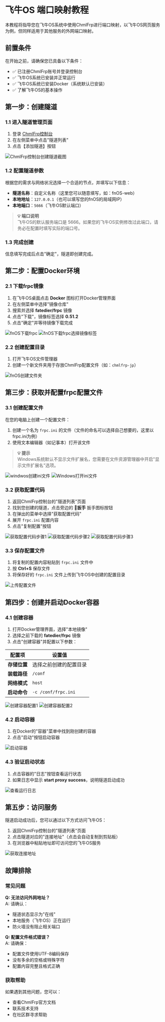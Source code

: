 # 飞牛OS 端口映射教程

本教程将指导您在飞牛OS系统中使用ChmlFrp进行端口映射，以飞牛OS网页服务为例，但同样适用于其他服务的外网端口映射。

## 前置条件

在开始之前，请确保您已具备以下条件：

- ✅ 已注册ChmlFrp账号并登录控制台
- ✅ 飞牛OS系统已安装并正常运行
- ✅ 飞牛OS系统已安装Docker（系统默认已安装）
- ✅ 了解飞牛OS的基本操作

## 第一步：创建隧道

### 1.1 进入隧道管理页面

1. 登录 [ChmlFrp控制台](https://panel.chmlfrp.cn)
2. 在左侧菜单中点击"隧道列表"
3. 点击【添加隧道】按钮

![ChmlFrp控制台创建隧道截图](./img/fnOS/1.webp)

### 1.2 配置隧道参数

根据您的需求与网络状况选择一个合适的节点，并填写以下信息：

- **隧道名称**：自定义名称（这里您可以随意填写，如：fnOS-web）
- **本地地址**：`127.0.0.1`（也可以填写您的fnOS的局域网IP）
- **本地端口**：`5666`（飞牛OS默认端口）

> **💡 端口说明**  
> 飞牛OS的默认服务端口是 5666。如果您的飞牛OS实例修改过此端口，请务必在配置时填写实际的端口号。

### 1.3 完成创建

信息填写完成后点击"确定"，隧道即创建完成。

## 第二步：配置Docker环境

### 2.1 下载frpc镜像

1. 在飞牛OS桌面点击 **Docker** 图标打开Docker管理界面
2. 在左侧菜单中选择"镜像仓库"
3. 搜索并选择 **fatedier/frpc** 镜像
4. 点击"下载"，镜像标签选择 **0.51.2**
5. 点击"确定"并等待镜像下载完成

![fnOS下载frpc](./img/fnOS/2.webp)
![fnOS下载frpc选择镜像标签](./img/fnOS/3.webp)

### 2.2 创建配置目录

1. 打开飞牛OS文件管理器
2. 创建一个新文件夹用于存放ChmlFrp配置文件（如：`chmlfrp-jp`）

![fnOS创建文件夹](./img/fnOS/4.webp)

## 第三步：获取并配置frpc配置文件

### 3.1 创建配置文件

在您的电脑上创建一个配置文件：

1. 创建一个名为 `frpc.ini` 的文件（文件的命名可以选择自己想要的，这里以frpc.ini为例）
2. 使用文本编辑器（如记事本）打开该文件

> **💡 提示**  
> Windows系统默认不显示文件扩展名，您需要在文件资源管理器中开启"显示文件扩展名"选项。

![windwos创建ini文件](./img/fnOS/5.webp)
![Windows打开ini文件](./img/fnOS/6.webp)

### 3.2 获取配置代码

1. 返回ChmlFrp控制台的"隧道列表"页面
2. 找到您创建的隧道，点击旁边的 **🔧扳手** 扳手图标按钮
3. 在弹出的菜单中选择"获取配置代码"
4. 展开 `frpc.ini` 配置内容
5. 点击"复制配置"按钮

![获取配置代码步骤1](./img/fnOS/7.webp)
![获取配置代码步骤2](./img/fnOS/8.webp)
![获取配置代码步骤3](./img/fnOS/9.webp)

### 3.3 保存配置文件

1. 将复制的配置内容粘贴到 `frpc.ini` 文件中
2. 按 **Ctrl+S** 保存文件
3. 将保存好的 `frpc.ini` 文件上传到飞牛OS中创建的配置目录

![上传配置文件](./img/fnOS/10.webp)

## 第四步：创建并启动Docker容器

### 4.1 创建容器

1. 打开Docker管理界面，选择"本地镜像"
2. 选择之前下载的 **fatedier/frpc** 镜像
3. 点击"创建容器"并配置以下参数：

| 配置项 | 设置值 |
|--------|--------|
| **存储位置** | 选择之前创建的配置目录 |
| **装载路径** | `/conf` |
| **网络模式** | `host` |
| **启动命令** | `-c /conf/frpc.ini` |

![创建容器配置1](./img/fnOS/11.webp)
![创建容器配置2](./img/fnOS/12.webp)

### 4.2 启动容器

1. 在Docker的"容器"菜单中找到刚创建的容器
2. 点击"启动"按钮启动容器

![启动容器](./img/fnOS/13.webp)

### 4.3 验证启动状态

1. 点击容器的"日志"按钮查看运行状态
2. 如果日志中显示 **start proxy success**，说明隧道启动成功

![查看运行日志](./img/fnOS/14.webp)

## 第五步：访问服务

隧道启动成功后，您可以通过以下方式访问飞牛OS：

1. 返回ChmlFrp控制台的"隧道列表"页面
2. 点击隧道对应的"连接地址"（点击会自动复制到剪贴板）
3. 在浏览器中粘贴地址即可访问您的飞牛OS服务

![获取连接地址](./img/fnOS/15.webp)

## 故障排除

### 常见问题

**Q: 无法访问外网地址？**  
A: 请确认：
- 隧道状态显示为"在线"
- 本地服务（飞牛OS）正在运行
- 防火墙没有阻止相关端口

**Q: 配置文件格式错误？**  
A: 请确保：
- 配置文件使用UTF-8编码保存
- 没有多余的空格或特殊字符
- 配置内容完整且格式正确

### 获取帮助

如果遇到其他问题，您可以：
- 查看ChmlFrp官方文档
- 联系技术支持
- 在社区群寻求帮助